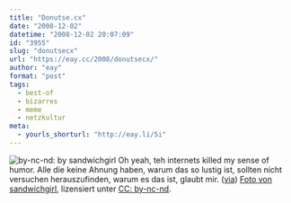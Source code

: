 ```yaml
---
title: "Donutse.cx"
date: "2008-12-02"
datetime: "2008-12-02 20:07:09"
id: "3955"
slug: "donutsecx"
url: "https://eay.cc/2008/donutsecx/"
author: "eay"
format: "post"
tags:
  - best-of
  - bizarres
  - meme
  - netzkultur
meta:
  - yourls_shorturl: "http://eay.li/5i"
---
```


![](/uploads/2008/dountsecx.jpg "by-nc-nd: by sandwichgirl") Oh yeah, teh internets killed my sense of humor. Alle die keine Ahnung haben, warum das so lustig ist, sollten nicht versuchen herauszufinden, warum es das ist, glaubt mir. ([via](http://laughingsquid.com/donutsecx/)) [Foto von sandwichgirl](http://www.flickr.com/photos/sandwichgirl/3075076211/), lizensiert unter [CC: by-nc-nd](http://creativecommons.org/licenses/by-nc-nd/2.0/deed.en).
